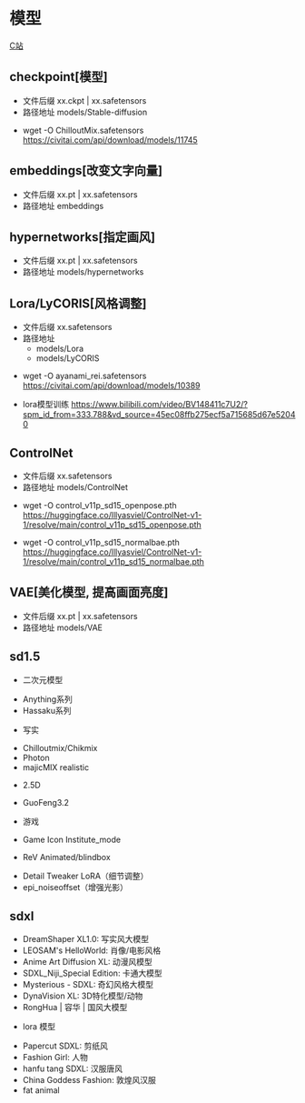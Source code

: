 # 模型
[C站](https://civitai.com/models)

## checkpoint[模型]
* 文件后缀 xx.ckpt | xx.safetensors
* 路径地址 models/Stable-diffusion

- wget -O ChilloutMix.safetensors https://civitai.com/api/download/models/11745

## embeddings[改变文字向量]
* 文件后缀 xx.pt | xx.safetensors
* 路径地址 embeddings

## hypernetworks[指定画风]
* 文件后缀 xx.pt | xx.safetensors
* 路径地址 models/hypernetworks

## Lora/LyCORIS[风格调整]
* 文件后缀 xx.safetensors
* 路径地址
  - models/Lora
  - models/LyCORIS

- wget -O ayanami_rei.safetensors https://civitai.com/api/download/models/10389

* lora模型训练
https://www.bilibili.com/video/BV148411c7U2/?spm_id_from=333.788&vd_source=45ec08ffb275ecf5a715685d67e52040

## ControlNet
* 文件后缀 xx.safetensors
* 路径地址 models/ControlNet

- wget -O control_v11p_sd15_openpose.pth https://huggingface.co/lllyasviel/ControlNet-v1-1/resolve/main/control_v11p_sd15_openpose.pth

- wget -O control_v11p_sd15_normalbae.pth https://huggingface.co/lllyasviel/ControlNet-v1-1/resolve/main/control_v11p_sd15_normalbae.pth

## VAE[美化模型, 提高画面亮度]
* 文件后缀 xx.pt | xx.safetensors
* 路径地址 models/VAE


## sd1.5
* 二次元模型
- Anything系列
- Hassaku系列

* 写实
- Chilloutmix/Chikmix<CHECKPOINT>
- Photon<CHECKPOINT>
- majicMIX realistic<CHECKPOINT>

* 2.5D
- GuoFeng3.2<CHECKPOINT>

* 游戏
- Game Icon Institute_mode<CHECKPOINT>

* ReV Animated<CHECKPOINT>/blindbox<lora>

- Detail Tweaker LoRA<lora>（细节调整）
- epi_noiseoffset<lora>（增强光影）

## sdxl



- DreamShaper XL1.0<CHECKPOINT>: 写实风大模型
- LEOSAM's HelloWorld<CHECKPOINT>: 肖像/电影风格
- Anime Art Diffusion XL<CHECKPOINT>: 动漫风模型
- SDXL_Niji_Special Edition<CHECKPOINT>: 卡通大模型
- Mysterious - SDXL<CHECKPOINT>: 奇幻风格大模型
- DynaVision XL<CHECKPOINT>: 3D特化模型/动物
- RongHua | 容华 | 国风大模型<CHECKPOINT>


* lora 模型
- Papercut SDXL<lora>: 剪纸风
- Fashion Girl<lora>: 人物
- hanfu tang SDXL<lora>: 汉服唐风
- China Goddess Fashion<lora>: 敦煌风汉服
- fat animal<lora>